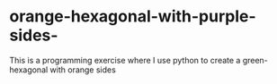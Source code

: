# orange-hexagonal-with-purple-sides-
This is a programming exercise where I use python to create a green-hexagonal with orange sides 

